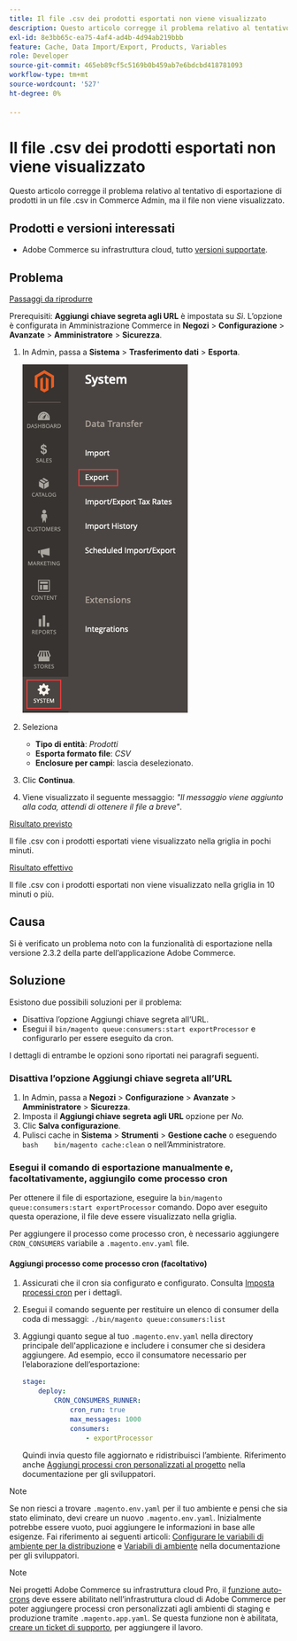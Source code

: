 ```yaml
---
title: Il file .csv dei prodotti esportati non viene visualizzato
description: Questo articolo corregge il problema relativo al tentativo di esportazione di prodotti in un file .csv in Commerce Admin, ma il file non viene visualizzato.
exl-id: 8e3bb65c-ea75-4af4-ad4b-4d94ab219bbb
feature: Cache, Data Import/Export, Products, Variables
role: Developer
source-git-commit: 465eb89cf5c5169b0b459ab7e6bdcbd418781093
workflow-type: tm+mt
source-wordcount: '527'
ht-degree: 0%

---
```


# Il file .csv dei prodotti esportati non viene visualizzato

Questo articolo corregge il problema relativo al tentativo di esportazione di prodotti in un file .csv in Commerce Admin, ma il file non viene visualizzato.

## Prodotti e versioni interessati

* Adobe Commerce su infrastruttura cloud, tutto [versioni supportate](https://magento.com/sites/default/files/magento-software-lifecycle-policy.pdf).

## Problema

<u>Passaggi da riprodurre</u>

Prerequisiti: **Aggiungi chiave segreta agli URL** è impostata su *Sì*. L’opzione è configurata in Amministrazione Commerce in **Negozi** > **Configurazione** > **Avanzate** > **Amministratore** > **Sicurezza**.

1. In Admin, passa a **Sistema** > **Trasferimento dati** > **Esporta**.

   ![magento_export_products_2.3.4.png](assets/magento_export_products_2.3.4.png)

1. Seleziona
   * **Tipo di entità**: *Prodotti*
   * **Esporta formato file**: *CSV*
   * **Enclosure per campi**: lascia deselezionato.
1. Clic **Continua**.
1. Viene visualizzato il seguente messaggio: *&quot;Il messaggio viene aggiunto alla coda, attendi di ottenere il file a breve&quot;*.

<u>Risultato previsto</u>

Il file .csv con i prodotti esportati viene visualizzato nella griglia in pochi minuti.

<u>Risultato effettivo</u>

Il file .csv con i prodotti esportati non viene visualizzato nella griglia in 10 minuti o più.

## Causa

Si è verificato un problema noto con la funzionalità di esportazione nella versione 2.3.2 della parte dell’applicazione Adobe Commerce.

## Soluzione

Esistono due possibili soluzioni per il problema:

* Disattiva l’opzione Aggiungi chiave segreta all’URL.
* Esegui il `bin/magento queue:consumers:start exportProcessor` e configurarlo per essere eseguito da cron.

I dettagli di entrambe le opzioni sono riportati nei paragrafi seguenti.

### Disattiva l’opzione Aggiungi chiave segreta all’URL

1. In Admin, passa a **Negozi** > **Configurazione** > **Avanzate** > **Amministratore** > **Sicurezza**.
1. Imposta il **Aggiungi chiave segreta agli URL** opzione per *No.*
1. Clic **Salva configurazione**.
1. Pulisci cache in **Sistema** > **Strumenti** > **Gestione cache** o eseguendo    ```bash    bin/magento cache:clean``` o nell’Amministratore.

### Esegui il comando di esportazione manualmente e, facoltativamente, aggiungilo come processo cron

Per ottenere il file di esportazione, eseguire la `bin/magento queue:consumers:start exportProcessor` comando. Dopo aver eseguito questa operazione, il file deve essere visualizzato nella griglia.


Per aggiungere il processo come processo cron, è necessario aggiungere `CRON_CONSUMERS` variabile a `.magento.env.yaml` file.

#### Aggiungi processo come processo cron (facoltativo)

1. Assicurati che il cron sia configurato e configurato. Consulta [Imposta processi cron](/docs/commerce-cloud-service/user-guide/configure/app/properties/crons-property.html) per i dettagli.
1. Esegui il comando seguente per restituire un elenco di consumer della coda di messaggi:     `./bin/magento queue:consumers:list`
1. Aggiungi quanto segue al tuo `.magento.env.yaml` nella directory principale dell&#39;applicazione e includere i consumer che si desidera aggiungere. Ad esempio, ecco il consumatore necessario per l’elaborazione dell’esportazione:

   ```yaml
   stage:
       deploy:
           CRON_CONSUMERS_RUNNER:
               cron_run: true
               max_messages: 1000
               consumers:
                   - exportProcessor
   ```

   Quindi invia questo file aggiornato e ridistribuisci l’ambiente. Riferimento anche [Aggiungi processi cron personalizzati al progetto](/docs/commerce-cloud-service/user-guide/configure/app/properties/crons-property.html#add-custom-cron-jobs-to-your-project) nella documentazione per gli sviluppatori.

>[!NOTE]
>
>Se non riesci a trovare `.magento.env.yaml` per il tuo ambiente e pensi che sia stato eliminato, devi creare un nuovo `.magento.env.yaml`. Inizialmente potrebbe essere vuoto, puoi aggiungere le informazioni in base alle esigenze. Fai riferimento ai seguenti articoli: [Configurare le variabili di ambiente per la distribuzione](/docs/commerce-cloud-service/user-guide/configure/env/configure-env-yaml.html) e [Variabili di ambiente](/docs/commerce-cloud-service/user-guide/configure/env/stage/variables-intro.html) nella documentazione per gli sviluppatori.

>[!NOTE]
>
>Nei progetti Adobe Commerce su infrastruttura cloud Pro, il [funzione auto-crons](/docs/commerce-cloud-service/user-guide/configure/app/properties/crons-property.html?lang=en#crontab) deve essere abilitato nell’infrastruttura cloud di Adobe Commerce per poter aggiungere processi cron personalizzati agli ambienti di staging e produzione tramite `.magento.app.yaml`. Se questa funzione non è abilitata, [creare un ticket di supporto](/help/help-center-guide/help-center/magento-help-center-user-guide.md#submit-ticket), per aggiungere il lavoro.
